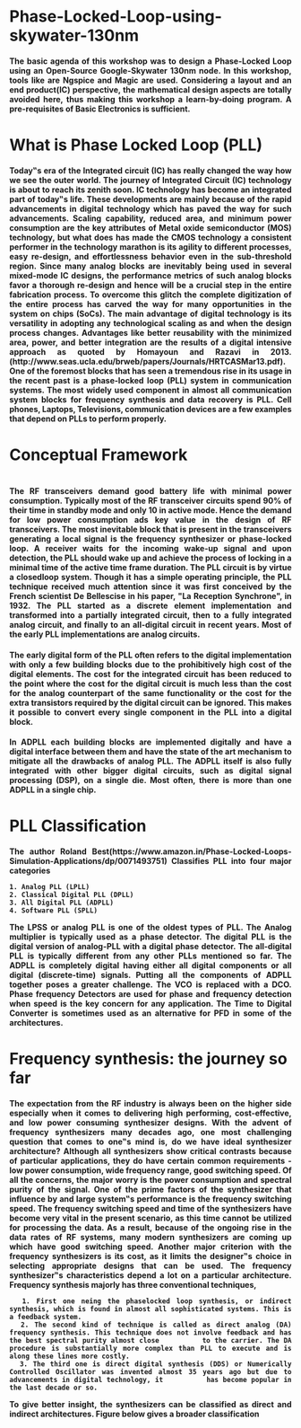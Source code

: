 <h1> Phase-Locked-Loop-using-skywater-130nm </h1>
<h4 align="justify"> The basic agenda of this workshop was to design a Phase-Locked Loop using an Open-Source Google-Skywater 130nm node. In this workshop, tools like are Ngspice and Magic are used. Considering a layout and an end product(IC) perspective, the mathematical design aspects are totally avoided here, thus making this workshop a learn-by-doing program. A pre-requisites of Basic Electronics is sufficient.</h4>

<h1> What is Phase Locked Loop (PLL) </h1>
<h4 align="justify">Today‟s era of the Integrated circuit (IC) has really changed the way how we see the outer world. The journey of Integrated Circuit (IC) technology is about to reach its zenith soon. IC technology has become an integrated part of today‟s life. These developments are mainly because of the rapid advancements in digital technology
which has paved the way for such advancements. Scaling capability, reduced area, and minimum power consumption are the key attributes of Metal oxide semiconductor (MOS) technology, but what does has made the CMOS technology a consistent performer in the technology marathon is its agility to different processes, easy re-design, and effortlessness behavior even in the sub-threshold region. Since many analog blocks are inevitably being used in several mixed-mode IC designs, the performance metrics of such analog blocks favor a thorough re-design and hence will be a crucial step in the entire fabrication process. To overcome this glitch the complete digitization of the entire process has carved the way for many opportunities in the system on chips (SoCs). The main advantage of digital technology is its versatility in adopting any technological scaling as and when the design process changes. Advantages like better reusability with the minimized area, power, and better integration are the results of a digital intensive approach as quoted by Homayoun and Razavi in 2013. (http://www.seas.ucla.edu/brweb/papers/Journals/HRTCASMar13.pdf). One of the foremost blocks that has seen a tremendous rise in its usage in the recent past is a phase-locked loop (PLL) system in communication systems. The most widely used component in almost all communication system blocks for frequency synthesis and data recovery is PLL. Cell phones, Laptops, Televisions, communication devices are a few examples that depend on PLLs to perform properly. </h4>

<h1> Conceptual Framework <h1>
<h4 align="justify">  The RF transceivers demand good battery life with minimal power consumption. Typically most of the RF transceiver circuits spend 90% of their time in standby mode and only 10 in active mode. Hence the demand for low power consumption ads key value in the design of RF transceivers. The most inevitable block that is present in the transceivers generating a local signal is the frequency synthesizer or phase-locked loop. A receiver waits for the incoming wake-up signal and upon detection, the PLL should wake up and achieve the process of locking in a minimal time of the active time frame duration. The PLL circuit is by virtue a closedloop system. Though it has a simple operating principle, the PLL technique received much attention since it was first conceived by the French scientist De Bellescise in his paper, "La Reception Synchrone", in 1932. The PLL started as a discrete element implementation and transformed into a partially integrated circuit, then to a fully integrated analog circuit, and finally to an all-digital circuit in recent years. Most of the early PLL implementations are analog circuits.</h4>

<h4 align="justify"> The early digital form of the PLL often refers to the digital implementation with only a few building blocks due to the prohibitively high cost of the digital elements. The cost for the integrated circuit has been reduced to the point where the cost for the digital circuit is much less than the cost for the analog counterpart of the same functionality or the cost for the extra transistors required by the digital circuit can be ignored. This makes it possible to convert every single component in the PLL into a digital block.</h4>
  
<h4 align="justify"> In ADPLL each building blocks are implemented digitally and have a digital interface between them and have the state of the art mechanism to mitigate all
the drawbacks of analog PLL. The ADPLL itself is also fully integrated with other bigger digital circuits, such as digital signal processing (DSP), on a single die. Most often, there is more than one ADPLL in a single chip. </h4>


  <h1> PLL Classification </h1>
<h4 align="justify">  The author Roland Best(https://www.amazon.in/Phase-Locked-Loops-Simulation-Applications/dp/0071493751) Classifies PLL into four major categories
  
    1. Analog PLL (LPLL)  
    2. Classical Digital PLL (DPLL)  
    3. All Digital PLL (ADPLL)  
    4. Software PLL (SPLL)  
The LPSS or analog PLL is one of the oldest types of PLL. The Analog multiplier is typically used as a phase detector. The digital PLL is the digital version of analog-PLL with a digital phase detector. The all-digital PLL is typically different from any other PLLs mentioned so far. The ADPLL is completely digital having either all digital components or all digital (discrete-time) signals. Putting all the components of ADPLL together poses a greater challenge. The VCO is replaced with a DCO. Phase frequency Detectors are used for phase and frequency detection when speed is the key concern for any application. The Time to Digital Converter is sometimes used as an alternative for PFD in some of the architectures. </h4>
  
  <h1> Frequency synthesis: the journey so far </h1>
<h4 align="justify">The expectation from the RF industry is always been on the higher side especially when it comes to delivering high performing, cost-effective, and low power
consuming synthesizer designs. With the advent of frequency synthesizers many decades ago, one most challenging question that comes to one‟s mind is, do we have
ideal synthesizer architecture? Although all synthesizers show critical contrasts because of particular applications, they do have certain common requirements - low
power consumption, wide frequency range, good switching speed. Of all the concerns, the major worry is the power consumption and spectral purity of the signal. One of the prime factors of the synthesizer that influence by and large system‟s performance is the frequency switching speed. The frequency switching speed and time of the synthesizers have become very vital in the present scenario, as this time cannot be utilized for processing the data. As a result, because of the ongoing rise in the data rates of RF systems, many modern synthesizers are coming up which have good switching speed. Another major criterion with the frequency synthesizers is its cost, as it limits the designer‟s choice in selecting appropriate designs that can be used. The frequency synthesizer‟s characteristics depend a lot on a particular architecture. 
  Frequency synthesis majorly has three conventional techniques, 
  
      1. First one neing the phaselocked loop synthesis, or indirect synthesis, which is found in almost all sophisticated systems. This is a feedback system.  
      2. The second kind of technique is called as direct analog (DA) frequency synthesis. This technique does not involve feedback and has the best spectral purity almost close          to the carrier. The DA procedure is substantially more complex than PLL to execute and is along these lines more costly. 
      3. The third one is direct digital synthesis (DDS) or Numerically Controlled Oscillator was invented almost 35 years ago but due to advancements in digital technology, it          has become popular in the last decade or so.  
  To give better insight, the synthesizers can be classified as direct and indirect architectures. Figure below gives a broader classification </h4>
